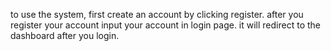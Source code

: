 to use the system, first create an account by clicking register.
after you register your account input your account in login page.
it will redirect to the dashboard after you login.
